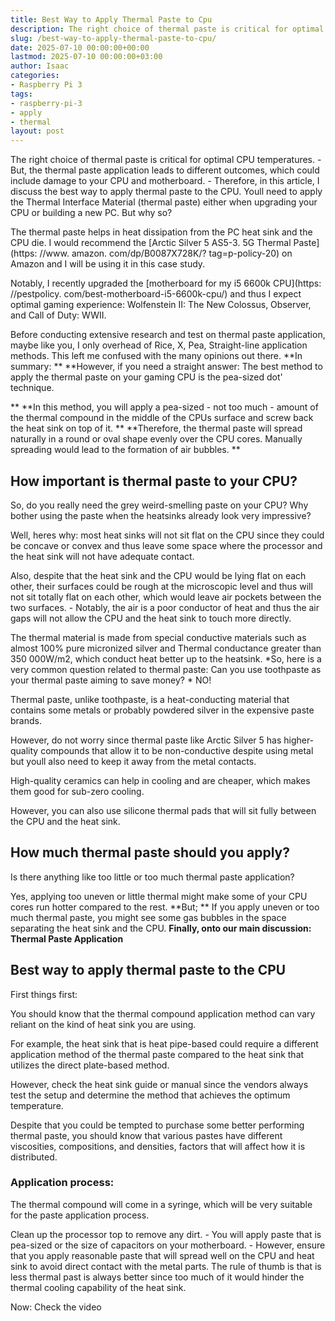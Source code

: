 ```yaml
---
title: Best Way to Apply Thermal Paste to Cpu
description: The right choice of thermal paste is critical for optimal CPU temperatures. - But, the thermal paste application leads to different outcomes, which could...
slug: /best-way-to-apply-thermal-paste-to-cpu/
date: 2025-07-10 00:00:00+00:00
lastmod: 2025-07-10 00:00:00+03:00
author: Isaac
categories:
- Raspberry Pi 3
tags:
- raspberry-pi-3
- apply
- thermal
layout: post
---
```


The right choice of thermal paste is critical for optimal CPU temperatures. - But, the thermal paste application leads to different outcomes, which could include damage to your CPU and motherboard. - Therefore, in this article, I discuss the best way to apply thermal paste to the CPU. Youll need to apply the Thermal Interface Material (thermal paste) either when upgrading your CPU or building a new PC. But why so?

The thermal paste helps in heat dissipation from the PC heat sink and the CPU die. I would recommend the [Arctic Silver 5 AS5-3. 5G Thermal Paste](https: //www. amazon. com/dp/B0087X728K/? tag=p-policy-20) on Amazon and I will be using it in this case study.

Notably, I recently upgraded the [motherboard for my i5 6600k CPU](https: //pestpolicy. com/best-motherboard-i5-6600k-cpu/) and thus I expect optimal gaming experience: Wolfenstein II: The New Colossus, Observer, and Call of Duty: WWII.

Before conducting extensive research and test on thermal paste application, maybe like you, I only overhead of Rice, X, Pea, Straight-line application methods. This left me confused with the many opinions out there. **In summary: ** **However, if you need a straight answer: The best method to apply the thermal paste on your gaming CPU is the pea-sized dot' technique.

** **In this method, you will apply a pea-sized - not too much - amount of the thermal compound in the middle of the CPUs surface and screw back the heat sink on top of it. ** **Therefore, the thermal paste will spread naturally in a round or oval shape evenly over the CPU cores. Manually spreading would lead to the formation of air bubbles. **

##  How important is thermal paste to your CPU?

So, do you really need the grey weird-smelling paste on your CPU? Why bother using the paste when the heatsinks already look very impressive?

Well, heres why: most heat sinks will not sit flat on the CPU since they could be concave or convex and thus leave some space where the processor and the heat sink will not have adequate contact.

Also, despite that the heat sink and the CPU would be lying flat on each other, their surfaces could be rough at the microscopic level and thus will not sit totally flat on each other, which would leave air pockets between the two surfaces. - Notably, the air is a poor conductor of heat and thus the air gaps will not allow the CPU and the heat sink to touch more directly.

The thermal material is made from special conductive materials such as almost 100% pure micronized silver and Thermal conductance greater than 350 000W/m2, which conduct heat better up to the heatsink. *So, here is a very common question related to thermal paste: Can you use toothpaste as your thermal paste aiming to save money? * NO!

Thermal paste, unlike toothpaste, is a heat-conducting material that contains some metals or probably powdered silver in the expensive paste brands.

However, do not worry since thermal paste like Arctic Silver 5 has higher-quality compounds that allow it to be non-conductive despite using metal but youll also need to keep it away from the metal contacts.

High-quality ceramics can help in cooling and are cheaper, which makes them good for sub-zero cooling.

However, you can also use silicone thermal pads that will sit fully between the CPU and the heat sink.

##  How much thermal paste should you apply?

Is there anything like too little or too much thermal paste application?

Yes, applying too uneven or little thermal might make some of your CPU cores run hotter compared to the rest. **But; ** If you apply uneven or too much thermal paste, you might see some gas bubbles in the space separating the heat sink and the CPU. **Finally, onto our main discussion: Thermal Paste Application**

##  Best way to apply thermal paste to the CPU

First things first:

You should know that the thermal compound application method can vary reliant on the kind of heat sink you are using.

For example, the heat sink that is heat pipe-based could require a different application method of the thermal paste compared to the heat sink that utilizes the direct plate-based method.

However, check the heat sink guide or manual since the vendors always test the setup and determine the method that achieves the optimum temperature.

Despite that you could be tempted to purchase some better performing thermal paste, you should know that various pastes have different viscosities, compositions, and densities, factors that will affect how it is distributed.

###  **Application process:**

The thermal compound will come in a syringe, which will be very suitable for the paste application process.

Clean up the processor top to remove any dirt. - You will apply paste that is pea-sized or the size of capacitors on your motherboard. - However, ensure that you apply reasonable paste that will spread well on the CPU and heat sink to avoid direct contact with the metal parts. The rule of thumb is that is less thermal past is always better since too much of it would hinder the thermal cooling capability of the heat sink.

Now: Check the video
